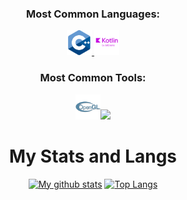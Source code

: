 

<div>
<h3 align="center">Most Common Languages:</h3>
  <div align="center"><a href="https://www.learncpp.com" target="_blank" rel="noreferrer"><img src="https://raw.githubusercontent.com/devicons/devicon/master/icons/cplusplus/cplusplus-original.svg" alt="cplusplus" width="40" height="40"/> <a alt="Kotlin" href="https://www.w3schools.com/kotlin/" target="_blank" rel="noreferrer"><img src="https://raw.githubusercontent.com/devicons/devicon/master/icons/kotlin/kotlin-plain-wordmark.svg" width="40" height="40" /></a> </div>  
<div align="center">
  
<div>
<h3 align="center">Most Common Tools:</h3>
  <a alt="OpenGL" href="https://www.learnopengl.com" target="_blank" rel="noreferrer"><img src="https://raw.githubusercontent.com/devicons/devicon/master/icons/opengl/opengl-original.svg" width="40" height="40" <a  alt="Raylib" href="https://www.raylib.com" target="_blank" rel="noreferrer"><img src="https://github.com/shockingfargroundx/shockingfargroundx/Raylib.svg"  /></a>
  
<div align="center">
  
# My Stats and Langs

[![My github stats](https://github-readme-stats.vercel.app/api?username=shockingfargroundx)](https://github.com/anuraghazra/github-readme-stats)
[![Top Langs](https://github-readme-stats.vercel.app/api/top-langs/?username=shockingfargroundx)](https://github.com/anuraghazra/github-readme-stats)
